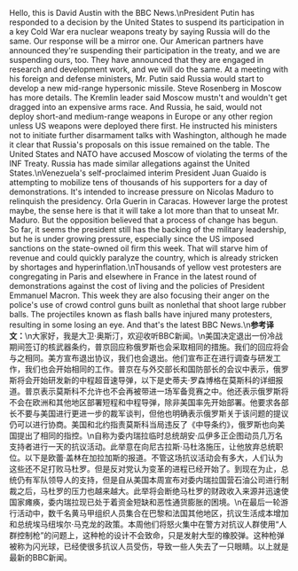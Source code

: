 Hello, this is David Austin with the BBC News.\nPresident Putin has responded to a decision by the United States to suspend its participation in a key Cold War era nuclear weapons treaty by saying Russia will do the same. Our response will be a mirror one. Our American partners have announced they're suspending their participation in the treaty, and we are suspending ours, too. They have announced that they are engaged in research and development work, and we will do the same. At a meeting with his foreign and defense ministers, Mr. Putin said Russia would start to develop a new mid-range hypersonic missile. Steve Rosenberg in Moscow has more details. The Kremlin leader said Moscow mustn't and wouldn't get dragged into an expensive arms race. And Russia, he said, would not deploy short-and medium-range weapons in Europe or any other region unless US weapons were deployed there first. He instructed his ministers not to initiate further disarmament talks with Washington, although he made it clear that Russia's proposals on this issue remained on the table. The United States and NATO have accused Moscow of violating the terms of the INF Treaty. Russia has made similar allegations against the United States.\nVenezuela's self-proclaimed interim President Juan Guaido is attempting to mobilize tens of thousands of his supporters for a day of demonstrations. It's intended to increase pressure on Nicolas Maduro to relinquish the presidency. Orla Guerin in Caracas. However large the protest maybe, the sense here is that it will take a lot more than that to unseat Mr. Maduro. But the opposition believed that a process of change has begun. So far, it seems the president still has the backing of the military leadership, but he is under growing pressure, especially since the US imposed sanctions on the state-owned oil firm this week. That will starve him of revenue and could quickly paralyze the country, which is already stricken by shortages and hyperinflation.\nThousands of yellow vest protesters are congregating in Paris and elsewhere in France in the latest round of demonstrations against the cost of living and the policies of President Emmanuel Macron. This week they are also focusing their anger on the police's use of crowd control guns built as nonlethal that shoot large rubber balls. The projectiles known as flash balls have injured many protesters, resulting in some losing an eye. And that's the latest BBC News.\n**参考译文：**\n大家好，我是大卫·奥斯汀，欢迎收听BBC新闻。\n美国决定退出一份冷战期间签订的核武器条约，普京回应称俄罗斯也会采取相同的措施。我们的回应将会与之相同。美方宣布退出协议，我们也会退出。他们宣布正在进行调查与研发工作，我们也会开始相同的工作。普京在与外交部长和国防部长的会议中表示，俄罗斯将会开始研发新的中程超音速导弹，以下是史蒂夫·罗森博格在莫斯科的详细报道。普京表示莫斯科不允许也不会再被带进一场军备竞赛之中。他还表示俄罗斯将不会在欧洲和其他地区部署短程和中程导弹，除非美国率先开始部署。他要求各部长不要与美国进行更进一步的裁军谈判，但他也明确表示俄罗斯关于该问题的提议仍可以进行协商。美国和北约指责莫斯科当局违反了《中导条约》，俄罗斯也向美国提出了相同的指控。\n自称为委内瑞拉临时总统胡安·瓜伊多正企图动员几万名支持者进行一天的抗议活动。此举意在向尼古拉斯·马杜洛施压，让他放弃总统职位。以下是欧蕾·盖林在加拉加斯的报道。不管这场抗议活动会有多大，人们认为这些还不足打败马杜罗。但是反对党认为变革的进程已经开始了。到现在为止，总统仍有军队领导人的支持，但是自从美国本周宣布对委内瑞拉国营石油公司进行制裁之后，马杜罗的压力也越来越大。此举将会断绝马杜罗的财政收入来源并迅速使国家瘫痪，委内瑞拉现已处于着资金短缺和恶性通货膨胀的困境。\n在最后一轮游行活动中，数千名黄马甲组织人员集合在巴黎和法国其他地区，抗议生活成本增加和总统埃马纽埃尔·马克龙的政策。本周他们将怒火集中在警方对抗议人群使用“人群控制枪”的问题上，这种枪的设计不会致命，只是发射大型的橡胶弹。这种枪弹被称为闪光球，已经使很多抗议人员受伤，导致一些人失去了一只眼睛。以上就是最新的BBC新闻。
        